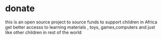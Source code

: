 # donate
this is an open source project to source funds to support children in Africa get better accesss to learning materials , toys, games,computers and just like other children in rest of the world
